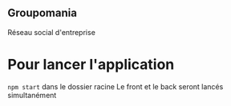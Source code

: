 ## Groupomania

Réseau social d'entreprise

# Pour lancer l'application

`npm start` dans le dossier racine
Le front et le back seront lancés simultanément
